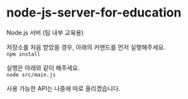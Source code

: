 # node-js-server-for-education
Node.js 서버 (팀 내부 교육용)

저장소를 처음 받았을 경우, 아래의 커맨드를 먼저 실행해주세요.<br/>
```npm install```

실행은 아래와 같이 해주세요.<br/>
```node src/main.js```

사용 가능한 API는 나중에 따로 올리겠습니다.
